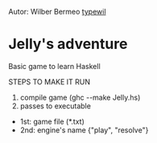 Autor: Wilber Bermeo [typewil](https://www.instagram.com/typewil/)

# Jelly's adventure
Basic game to learn Haskell 

STEPS TO MAKE IT RUN
1. compile game (ghc --make Jelly.hs)
2. passes to executable
  - 1st: game file (*.txt)
  - 2nd: engine's name {"play", "resolve"}
